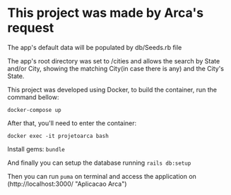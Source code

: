 # This project was made by Arca's request

The app's default data will be populated by db/Seeds.rb file

The app's root directory was set to /cities and allows the search by State and/or City, showing the matching City(in case there is any) and the City's State.

This project was developed using Docker, to build the container, run the command bellow:

`docker-compose up`

After that, you'll need to enter the container:

`docker exec -it projetoarca bash`

Install gems:
`bundle`

And finally you can setup the database running `rails db:setup`

Then you can run `puma` on terminal and access the application on (http://localhost:3000/ "Aplicacao Arca")